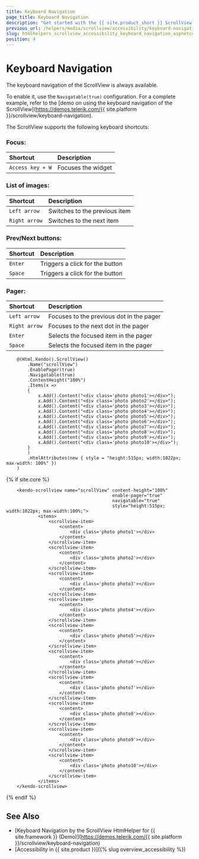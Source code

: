 ```yaml
---
title: Keyboard Navigation
page_title: Keyboard Navigation
description: "Get started with the {{ site.product_short }} ScrollView by Telerik UI and learn about the accessibility support it provides through its keyboard navigation functionality."
previous_url: /helpers/media/scrollview/accessibility/keyboard-navigation
slug: htmlhelpers_scrollview_accessibility_keyboard_navigation_aspnetcore
position: 4
---
```


# Keyboard Navigation

The keyboard navigation of the ScrollView is always available.

To enable it, use the `Navigatable(true)` configuration. For a complete example, refer to the [demo on using the keyboard navigation of the ScrollView](https://demos.telerik.com/{{ site.platform }}/scrollview/keyboard-navigation).

The ScrollView supports the following keyboard shortcuts:

### Focus:

|Shortcut |Description
|:---     |:---
|`Access key + W`  |Focuses the widget


### List of images:

|Shortcut |Description
|:---     |:---
|`Left arrow`  |Switches to the previous item
|`Right arrow`  |Switches to the next item


### Prev/Next buttons:

|Shortcut |Description
|:---     |:---
|`Enter`  |Triggers a click for the button
|`Space`  |Triggers a click for the button


### Pager:

|Shortcut |Description
|:---     |:---
|`Left arrow`  |Focuses to the previous dot in the pager
|`Right arrow`  |Focuses to the next dot in the pager
|`Enter`  |Selects the focused item in the pager
|`Space`  |Selects the focused item in the pager

```HtmlHelper
    @(Html.Kendo().ScrollView()
        .Name("scrollView")
        .EnablePager(true)
        .Navigatable(true)
        .ContentHeight("100%")
        .Items(x =>
        {
            x.Add().Content("<div class='photo photo1'></div>");
            x.Add().Content("<div class='photo photo2'></div>");
            x.Add().Content("<div class='photo photo3'></div>");
            x.Add().Content("<div class='photo photo4'></div>");
            x.Add().Content("<div class='photo photo5'></div>");
            x.Add().Content("<div class='photo photo6'></div>");
            x.Add().Content("<div class='photo photo7'></div>");
            x.Add().Content("<div class='photo photo8'></div>");
            x.Add().Content("<div class='photo photo9'></div>");
            x.Add().Content("<div class='photo photo10'></div>");
        }
        )
        .HtmlAttributes(new { style = "height:515px; width:1022px; max-width: 100%" })
    )
```
{% if site.core %}
```TagHelper
    <kendo-scrollview name="scrollView" content-height="100%"
                                        enable-pager="true" 
                                        navigatable="true"
                                        style="height:515px; width:1022px; max-width:100%;">
            <items>
                <scrollview-item>
                    <content>
                        <div class='photo photo1'></div>
                    </content>
                </scrollview-item>
                <scrollview-item>
                    <content>
                        <div class='photo photo2'></div>
                    </content>
                </scrollview-item>
                <scrollview-item>
                    <content>
                        <div class='photo photo3'></div>
                    </content>
                </scrollview-item>
                <scrollview-item>
                    <content>
                        <div class='photo photo4'></div>
                    </content>
                </scrollview-item>
                <scrollview-item>
                    <content>
                        <div class='photo photo5'></div>
                    </content>
                </scrollview-item>
                <scrollview-item>
                    <content>
                        <div class='photo photo6'></div>
                    </content>
                </scrollview-item>
                <scrollview-item>
                    <content>
                        <div class='photo photo7'></div>
                    </content>
                </scrollview-item>
                <scrollview-item>
                    <content>
                        <div class='photo photo8'></div>
                    </content>
                </scrollview-item>
                <scrollview-item>
                    <content>
                        <div class='photo photo9'></div>
                    </content>
                </scrollview-item>
                <scrollview-item>
                    <content>
                        <div class='photo photo10'></div>
                    </content>
                </scrollview-item>
            </items>
    </kendo-scrollview>
```
{% endif %}

## See Also

* [Keyboard Navigation by the ScrollView HtmlHelper for {{ site.framework }} (Demo)](https://demos.telerik.com/{{ site.platform }}/scrollview/keyboard-navigation)
* [Accessibility in {{ site.product }}]({% slug overview_accessibility %})
